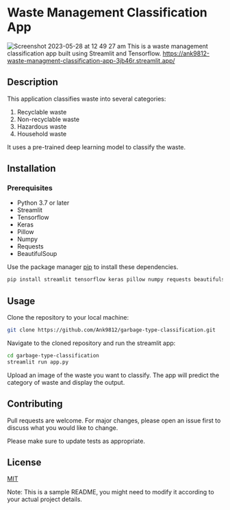 



# Waste Management Classification App
![Screenshot 2023-05-28 at 12 49 27 am](https://github.com/Ank9812/waste-managment-classification/assets/48951896/98100f81-9ef8-49ea-bfeb-386e67f74cbb)
This is a waste management classification app built using Streamlit and Tensorflow.
https://ank9812-waste-managment-classification-app-3jb46r.streamlit.app/
## Description

This application classifies waste into several categories:
1. Recyclable waste
2. Non-recyclable waste
3. Hazardous waste
4. Household waste

It uses a pre-trained deep learning model to classify the waste.

## Installation

### Prerequisites

- Python 3.7 or later
- Streamlit
- Tensorflow
- Keras
- Pillow
- Numpy
- Requests
- BeautifulSoup

Use the package manager [pip](https://pip.pypa.io/en/stable/) to install these dependencies.

```bash
pip install streamlit tensorflow keras pillow numpy requests beautifulsoup4
```

## Usage

Clone the repository to your local machine:

```bash
git clone https://github.com/Ank9812/garbage-type-classification.git
```

Navigate to the cloned repository and run the streamlit app:

```bash
cd garbage-type-classification
streamlit run app.py
```

Upload an image of the waste you want to classify. The app will predict the category of waste and display the output.

## Contributing

Pull requests are welcome. For major changes, please open an issue first to discuss what you would like to change.

Please make sure to update tests as appropriate.

## License

[MIT](https://choosealicense.com/licenses/mit/)

Note: This is a sample README, you might need to modify it according to your actual project details.
